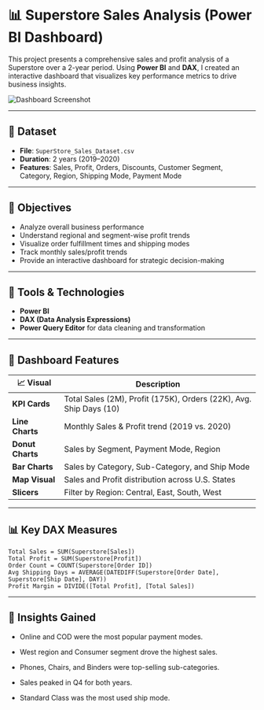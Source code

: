 # 📊 Superstore Sales Analysis (Power BI Dashboard)

This project presents a comprehensive sales and profit analysis of a Superstore over a 2-year period. Using **Power BI** and **DAX**, I created an interactive dashboard that visualizes key performance metrics to drive business insights.

![Dashboard Screenshot](./assets/dashboard.png) 

---

## 📁 Dataset

- **File**: `SuperStore_Sales_Dataset.csv`
- **Duration**: 2 years (2019–2020)
- **Features**: Sales, Profit, Orders, Discounts, Customer Segment, Category, Region, Shipping Mode, Payment Mode

---

## 🎯 Objectives

- Analyze overall business performance
- Understand regional and segment-wise profit trends
- Visualize order fulfillment times and shipping modes
- Track monthly sales/profit trends
- Provide an interactive dashboard for strategic decision-making

---

## 🧰 Tools & Technologies

- **Power BI**
- **DAX (Data Analysis Expressions)**
- **Power Query Editor** for data cleaning and transformation

---

## 📌 Dashboard Features

| 📈 Visual | Description |
|----------|-------------|
| **KPI Cards** | Total Sales (2M), Profit (175K), Orders (22K), Avg. Ship Days (10) |
| **Line Charts** | Monthly Sales & Profit trend (2019 vs. 2020) |
| **Donut Charts** | Sales by Segment, Payment Mode, Region |
| **Bar Charts** | Sales by Category, Sub-Category, and Ship Mode |
| **Map Visual** | Sales and Profit distribution across U.S. States |
| **Slicers** | Filter by Region: Central, East, South, West |

---

## 📊 Key DAX Measures

``` DAX
Total Sales = SUM(Superstore[Sales])
Total Profit = SUM(Superstore[Profit])
Order Count = COUNT(Superstore[Order ID])
Avg Shipping Days = AVERAGE(DATEDIFF(Superstore[Order Date], Superstore[Ship Date], DAY))
Profit Margin = DIVIDE([Total Profit], [Total Sales])
```

--- 

## 📝 Insights Gained

- Online and COD were the most popular payment modes.

- West region and Consumer segment drove the highest sales.

- Phones, Chairs, and Binders were top-selling sub-categories.

- Sales peaked in Q4 for both years.

- Standard Class was the most used ship mode.
